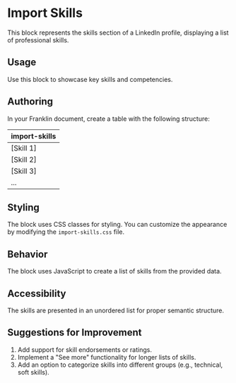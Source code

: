 # Import Skills

This block represents the skills section of a LinkedIn profile, displaying a list of professional skills.

## Usage

Use this block to showcase key skills and competencies.

## Authoring

In your Franklin document, create a table with the following structure:

| import-skills |
| :---- |
| [Skill 1] |
| [Skill 2] |
| [Skill 3] |
| ... |

## Styling

The block uses CSS classes for styling. You can customize the appearance by modifying the `import-skills.css` file.

## Behavior

The block uses JavaScript to create a list of skills from the provided data.

## Accessibility

The skills are presented in an unordered list for proper semantic structure.

## Suggestions for Improvement

1. Add support for skill endorsements or ratings.
2. Implement a "See more" functionality for longer lists of skills.
3. Add an option to categorize skills into different groups (e.g., technical, soft skills).